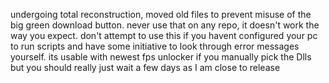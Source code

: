 undergoing total reconstruction, moved old files to prevent misuse of the big green download button. never use that on any repo, it doesn't work the way you expect. don't attempt to use this if you havent configured your pc to run scripts and have some initiative to look through error messages yourself. its usable with newest fps unlocker if you manually pick the Dlls but you should really just wait a few days as I am close to release